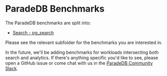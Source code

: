 # ParadeDB Benchmarks

The ParadeDB benchmarks are split into:

- [Search - pg_search](../pg_search/benchmarks/README.md)

Please see the relevant subfolder for the benchmarks you are interested in.

In the future, we'll be adding benchmarks for workloads intersecting both search and analytics. If there's anything specific you'd like to see, please open a GitHub issue or come chat with us in the [ParadeDB Community Slack](https://join.slack.com/t/paradedbcommunity/shared_invite/zt-217mordsh-ielS6BiZf7VW3rqKBFgAlQ).

